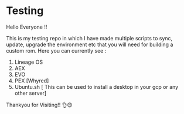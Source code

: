 # Testing

Hello Everyone !!

This is my testing repo in which I have made multiple scripts to sync, update, upgrade the environment etc that you will need for building a custom rom.
Here you can currently see :
1. Lineage OS
2. AEX 
3. EVO 
4. PEX [Whyred]
5. Ubuntu.sh [ This can be used to install a desktop in your gcp or any other server]

Thankyou for Visiting!! 👌😊
